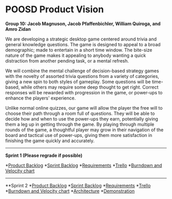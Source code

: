 
# POOSD Product Vision
**Group 10: Jacob Magnuson, Jacob Pfaffenbichler, William Quiroga, and Amro Zidan**

We are developing a strategic desktop game centered around trivia and general knowledge questions. The game is designed to appeal to a broad demographic; made to entertain in a short time window. The bite-size nature of the game makes it appealing to anybody wanting a quick distraction from another pending task, or a mental refresh.

We will combine the mental challenge of decision-based strategy games with the novelty of assorted trivia questions from a variety of categories, giving a new spin to both styles of gameplay. Some questions will be time-based, while others may require some deep thought to get right. Correct responses will be rewarded with progression in the game, or power-ups to enhance the players' experience.

Unlike normal online quizzes, our game will allow the player the free will to choose their path through a room full of questions. They will be able to decide how and when to use the power-ups they earn, potentially giving them a leg up in getting through the game. By playing through multiple rounds of the game, a thoughtful player may grow in their navigation of the board and tactical use of power-ups, giving them more satisfaction in finishing the game quickly and accurately.

------------------------------------------------------------------------------------------------

**Sprint 1 (Please regrade if possible)**

*[Product Backlog](https://github.com/bquiroga10/Group10/blob/master/artifacts/Product.md)
*[Sprint Backlog](https://github.com/bquiroga10/Group10/blob/master/artifacts/Sprint1.md)
*[Requirements](https://github.com/bquiroga10/Group10/blob/master/artifacts/Requirements.md)
*[Trello](https://trello.com/b/C5sP821a/group-10)
*[Burndown and Velocity chart](https://docs.google.com/spreadsheets/d/1c19jIiDAFveZubnuQdf-lcTjxe98yklTnnw0_VnYVbQ/edit?usp=sharing)

------------------------------------------------------------------------------------------------

**Sprint 2
*[Product Backlog](https://github.com/bquiroga10/Group10/blob/master/artifacts/Product.md)
*[Sprint Backlog](https://github.com/bquiroga10/Group10/blob/master/artifacts/Sprint1.md)
*[Requirements](https://github.com/bquiroga10/Group10/blob/master/artifacts/Requirements.md)
*[Trello](https://trello.com/b/C5sP821a/group-10)
*[Burndown and Velocity chart](https://docs.google.com/spreadsheets/d/1c19jIiDAFveZubnuQdf-lcTjxe98yklTnnw0_VnYVbQ/edit?usp=sharing)
*[Architecture](https://github.com/bquiroga10/Group10/tree/master/artifacts/architecture)
*[Demonstration](https://www.youtube.com/watch?v=IKeQ9VYvKb4)

